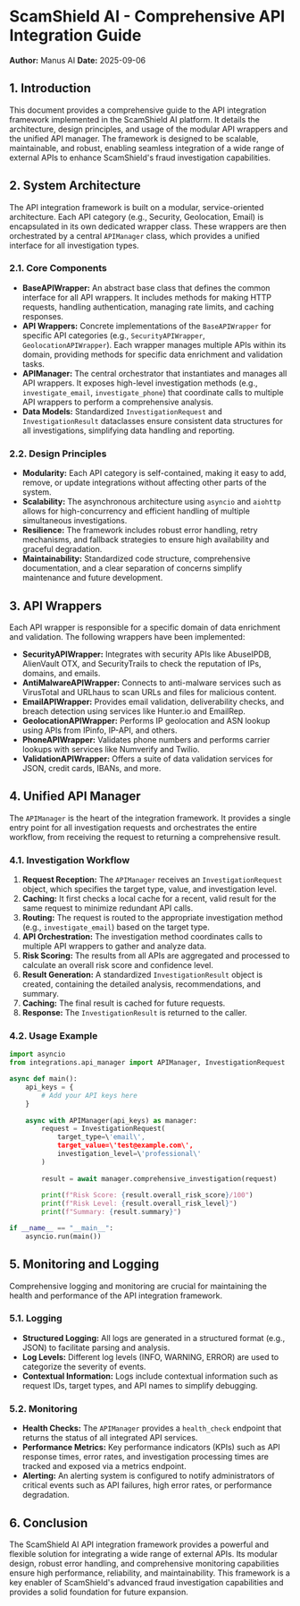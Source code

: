 # ScamShield AI - Comprehensive API Integration Guide

**Author:** Manus AI
**Date:** 2025-09-06

## 1. Introduction

This document provides a comprehensive guide to the API integration framework implemented in the ScamShield AI platform. It details the architecture, design principles, and usage of the modular API wrappers and the unified API manager. The framework is designed to be scalable, maintainable, and robust, enabling seamless integration of a wide range of external APIs to enhance ScamShield's fraud investigation capabilities.

## 2. System Architecture

The API integration framework is built on a modular, service-oriented architecture. Each API category (e.g., Security, Geolocation, Email) is encapsulated in its own dedicated wrapper class. These wrappers are then orchestrated by a central `APIManager` class, which provides a unified interface for all investigation types.

### 2.1. Core Components

- **BaseAPIWrapper:** An abstract base class that defines the common interface for all API wrappers. It includes methods for making HTTP requests, handling authentication, managing rate limits, and caching responses.
- **API Wrappers:** Concrete implementations of the `BaseAPIWrapper` for specific API categories (e.g., `SecurityAPIWrapper`, `GeolocationAPIWrapper`). Each wrapper manages multiple APIs within its domain, providing methods for specific data enrichment and validation tasks.
- **APIManager:** The central orchestrator that instantiates and manages all API wrappers. It exposes high-level investigation methods (e.g., `investigate_email`, `investigate_phone`) that coordinate calls to multiple API wrappers to perform a comprehensive analysis.
- **Data Models:** Standardized `InvestigationRequest` and `InvestigationResult` dataclasses ensure consistent data structures for all investigations, simplifying data handling and reporting.

### 2.2. Design Principles

- **Modularity:** Each API category is self-contained, making it easy to add, remove, or update integrations without affecting other parts of the system.
- **Scalability:** The asynchronous architecture using `asyncio` and `aiohttp` allows for high-concurrency and efficient handling of multiple simultaneous investigations.
- **Resilience:** The framework includes robust error handling, retry mechanisms, and fallback strategies to ensure high availability and graceful degradation.
- **Maintainability:** Standardized code structure, comprehensive documentation, and a clear separation of concerns simplify maintenance and future development.

## 3. API Wrappers

Each API wrapper is responsible for a specific domain of data enrichment and validation. The following wrappers have been implemented:

- **SecurityAPIWrapper:** Integrates with security APIs like AbuseIPDB, AlienVault OTX, and SecurityTrails to check the reputation of IPs, domains, and emails.
- **AntiMalwareAPIWrapper:** Connects to anti-malware services such as VirusTotal and URLhaus to scan URLs and files for malicious content.
- **EmailAPIWrapper:** Provides email validation, deliverability checks, and breach detection using services like Hunter.io and EmailRep.
- **GeolocationAPIWrapper:** Performs IP geolocation and ASN lookup using APIs from IPinfo, IP-API, and others.
- **PhoneAPIWrapper:** Validates phone numbers and performs carrier lookups with services like Numverify and Twilio.
- **ValidationAPIWrapper:** Offers a suite of data validation services for JSON, credit cards, IBANs, and more.

## 4. Unified API Manager

The `APIManager` is the heart of the integration framework. It provides a single entry point for all investigation requests and orchestrates the entire workflow, from receiving the request to returning a comprehensive result.

### 4.1. Investigation Workflow

1. **Request Reception:** The `APIManager` receives an `InvestigationRequest` object, which specifies the target type, value, and investigation level.
2. **Caching:** It first checks a local cache for a recent, valid result for the same request to minimize redundant API calls.
3. **Routing:** The request is routed to the appropriate investigation method (e.g., `investigate_email`) based on the target type.
4. **API Orchestration:** The investigation method coordinates calls to multiple API wrappers to gather and analyze data.
5. **Risk Scoring:** The results from all APIs are aggregated and processed to calculate an overall risk score and confidence level.
6. **Result Generation:** A standardized `InvestigationResult` object is created, containing the detailed analysis, recommendations, and summary.
7. **Caching:** The final result is cached for future requests.
8. **Response:** The `InvestigationResult` is returned to the caller.

### 4.2. Usage Example

```python
import asyncio
from integrations.api_manager import APIManager, InvestigationRequest

async def main():
    api_keys = {
        # Add your API keys here
    }
    
    async with APIManager(api_keys) as manager:
        request = InvestigationRequest(
            target_type=\'email\',
            target_value=\'test@example.com\',
            investigation_level=\'professional\'
        )
        
        result = await manager.comprehensive_investigation(request)
        
        print(f"Risk Score: {result.overall_risk_score}/100")
        print(f"Risk Level: {result.overall_risk_level}")
        print(f"Summary: {result.summary}")

if __name__ == "__main__":
    asyncio.run(main())
```

## 5. Monitoring and Logging

Comprehensive logging and monitoring are crucial for maintaining the health and performance of the API integration framework.

### 5.1. Logging

- **Structured Logging:** All logs are generated in a structured format (e.g., JSON) to facilitate parsing and analysis.
- **Log Levels:** Different log levels (INFO, WARNING, ERROR) are used to categorize the severity of events.
- **Contextual Information:** Logs include contextual information such as request IDs, target types, and API names to simplify debugging.

### 5.2. Monitoring

- **Health Checks:** The `APIManager` provides a `health_check` endpoint that returns the status of all integrated API services.
- **Performance Metrics:** Key performance indicators (KPIs) such as API response times, error rates, and investigation processing times are tracked and exposed via a metrics endpoint.
- **Alerting:** An alerting system is configured to notify administrators of critical events such as API failures, high error rates, or performance degradation.

## 6. Conclusion

The ScamShield AI API integration framework provides a powerful and flexible solution for integrating a wide range of external APIs. Its modular design, robust error handling, and comprehensive monitoring capabilities ensure high performance, reliability, and maintainability. This framework is a key enabler of ScamShield's advanced fraud investigation capabilities and provides a solid foundation for future expansion.



